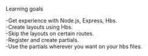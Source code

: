 Learning goals

-Get experience with Node.js, Express, Hbs.<br>
-Create layouts using Hbs.<br>
-Skip the layouts on certain routes.<br>
-Register and create partials.<br>
-Use the partials wherever you want on your hbs files.
